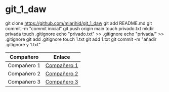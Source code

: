 # git_1_daw
git clone https://github.com/miarihid/git_1_daw
git add README.md
git commit -m "commit inicial"
git push origin main
touch privado.txt
mkdir privada
touch .gitignore
echo "privado.txt" >> .gitignore
echo "privada/" >> .gitignore
git add .gitignore
touch 1.txt
git add 1.txt
git commit -m "añadir .gitignore y 1.txt"

| Compañero | Enlace |
| --- | --- |
| Compañero 1 | [Compañero 1](google.com) |
| Compañero 2 | [Compañero 2](google.com) |
| Compañero 3 | [Compañero 3](google.com) |

